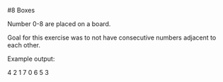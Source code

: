 #8 Boxes

Number 0-8 are placed on a board.

Goal for this exercise was to not have consecutive numbers adjacent to each other.

Example output:

  4 2
1 7 0 6 
  5 3 